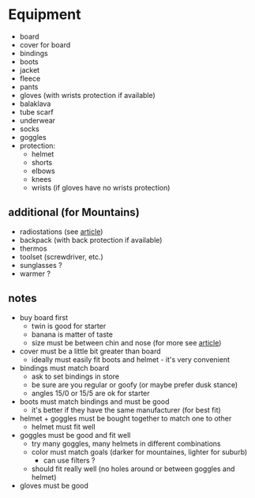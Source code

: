 # Equipment

* board
* cover for board
* bindings
* boots
* jacket
* fleece
* pants
* gloves (with wrists protection if available)
* balaklava
* tube scarf
* underwear
* socks
* goggles
* protection:
	* helmet
	* shorts
	* elbows
	* knees
	* wrists (if gloves have no wrists protection)

## additional (for Mountains)

* radiostations (see [article](http://snowfaq.nm.ru/radio.html))
* backpack (with back protection if available)
* thermos
* toolset (screwdriver, etc.)
* sunglasses ?
* warmer ?

## notes

* buy board first
	* twin is good for starter
	* banana is matter of taste
	* size must be between chin and nose (for more see [article](http://snowfaq.nm.ru/#q1p13))
* cover must be a little bit greater than board
	* ideally must easily fit boots and helmet - it's very convenient
* bindings must match board
	* ask to set bindings in store
	* be sure are you regular or goofy (or maybe prefer dusk stance)
	* angles 15/0 or 15/5 are ok for starter
* boots must match bindings and must be good
	* it's better if they have the same manufacturer (for best fit)
* helmet + goggles must be bought together to match one to other
	* helmet must fit well
* goggles must be good and fit well
	* try many goggles, many helmets in different combinations
	* color must match goals (darker for mountaines, lighter for suburb)
		* can use filters ?
	* should fit really well (no holes around or between goggles and helmet)
* gloves must be good
